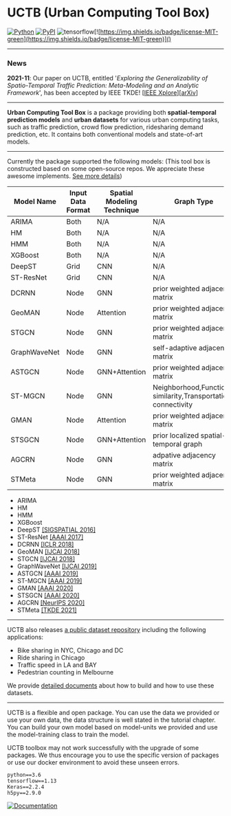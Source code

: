 # UCTB (Urban Computing Tool Box)

 [![Python](https://img.shields.io/badge/python-3.6%7C3.7-blue)]() [![PyPI](https://img.shields.io/badge/pypi%20package-v0.3.0-sucess)](https://pypi.org/project/UCTB/) ![tensorflow](https://img.shields.io/badge/tensorflow-1.13-important)[![https://img.shields.io/badge/license-MIT-green](https://img.shields.io/badge/license-MIT-green)]() 

------

### News

**2021-11**: Our paper on UCTB, entitled '*Exploring the Generalizability of Spatio-Temporal Traffic Prediction: Meta-Modeling and an Analytic Framework*', has been accepted by IEEE TKDE! [[IEEE Xplore](https://ieeexplore.ieee.org/document/9627543)][[arXiv](https://arxiv.org/abs/2009.09379)]

------

**Urban Computing Tool Box** is a package providing both **spatial-temporal prediction models** and **urban datasets** for various urban computing tasks, such as traffic prediction, crowd flow prediction, ridesharing demand prediction, etc. It contains both conventional models and state-of-art models. 

------

Currently the package supported the following models: (This tool box is constructed based on some open-source repos. We appreciate these awesome implements.  [See more details](https://uctb.github.io/UCTB/md_file/static/current_supported_models.html))

|  Model Name  |   Input Data Format   |   Spatial Modeling Technique   |Graph Type|Temporal Modeling Technique|Temporal Knowledge|
| ---- | ---- | ---- |----|----|----|
|   ARIMA   |   Both   |   N/A   |N/A|SARIMA|Closeness|
|   HM   |   Both   |   N/A   |N/A|N/A|Closeness|
|   HMM   |   Both   |   N/A   |N/A|HMM|Closeness|
|   XGBoost   |   Both   |   N/A   |N/A|XGBoost|Closeness|
|   DeepST   |   Grid   |   CNN   |N/A|CNN|Closeness,Period,Trend|
|   ST-ResNet   |   Grid   |   CNN   |N/A|CNN|Closeness,Period,Trend|
|   DCRNN   |   Node   |   GNN   |prior weighted adjacency matrix|RNN|Closeness|
|   GeoMAN  |   Node   |   Attention   |prior weighted adjacency matrix|Attention+LSTM|Closeness|
|   STGCN   |   Node   |   GNN   |prior weighted adjacency matrix|Gated CNN|Closeness|
|   GraphWaveNet   |   Node   |   GNN   |self-adaptive adjacency matrix|TCN|Closeness|
|   ASTGCN   |   Node   |   GNN+Attention   |prior weighted adjacency matrix|Attention|Closeness,Period,Trend|
|   ST-MGCN   |   Node   |   GNN   |Neighborhood,Functional similarity,Transportation connectivity|CGRNN|Closeness|
|   GMAN   |   Node   |   Attention   |prior weighted adjacency matrix|Attention|Closeness|
|   STSGCN   |   Node   |   GNN+Attention   |prior localized spatial-temporal graph|Attention|Closeness|
|   AGCRN  |   Node   |   GNN   |adpative adjacency matrix|RNN|Closeness|
|   STMeta   |   Node   |   GNN   |prior weighted adjacency matrix|LSTM/RNN|Closeness,Period,Trend|
- ARIMA
- HM
- HMM
- XGBoost
- DeepST [[SIGSPATIAL 2016]](https://www.microsoft.com/en-us/research/wp-content/uploads/2016/09/DeepST-SIGSPATIAL2016.pdf)
- ST-ResNet [[AAAI 2017]](https://arxiv.org/pdf/1610.00081.pdf)
- DCRNN [[ICLR 2018]](https://arxiv.org/pdf/1707.01926.pdf)
- GeoMAN [[IJCAI 2018]](https://www.ijcai.org/proceedings/2018/0476.pdf)
- STGCN [[IJCAI 2018]](https://www.ijcai.org/proceedings/2018/0505.pdf)
- GraphWaveNet [[IJCAI 2019]](https://www.ijcai.org/proceedings/2019/0264.pdf)
- ASTGCN [[AAAI 2019]](https://ojs.aaai.org/index.php/AAAI/article/view/3881)
- ST-MGCN [[AAAI 2019]](https://ojs.aaai.org/index.php/AAAI/article/view/4247)
- GMAN [[AAAI 2020]](https://ojs.aaai.org/index.php/AAAI/article/view/5477/5333)
- STSGCN [[AAAI 2020]](https://ojs.aaai.org/index.php/AAAI/article/view/5438)
- AGCRN [[NeurIPS 2020]](https://proceedings.neurips.cc/paper/2020/file/ce1aad92b939420fc17005e5461e6f48-Paper.pdf)
- STMeta [[TKDE 2021]](https://arxiv.org/abs/2009.09379)

------

UCTB also releases [a public dataset repository](https://github.com/uctb/Urban-Dataset) including the following applications:

- Bike sharing in NYC, Chicago and DC
- Ride sharing in Chicago
- Traffic speed in LA and BAY
- Pedestrian counting in Melbourne

We provide [detailed documents](https://github.com/uctb/Urban-Dataset/blob/main/Tutorial/tutorial.ipynb) about how to build and how to use these datasets.

------

UCTB is a flexible and open package. You can use the data we provided or use your own data, the data structure is well stated in the tutorial chapter. You can build your own model based on model-units we provided and use the model-training class to train the model.

UCTB toolbox may not work successfully with the upgrade of some packages. We thus encourage you to use the specific version of packages or use our docker environment to avoid these unseen errors.

```
python==3.6
tensorflow==1.13
Keras==2.2.4
h5py==2.9.0
```

[![Documentation](https://img.shields.io/badge/api-reference-blue.svg)](https://uctb.github.io/UCTB)
